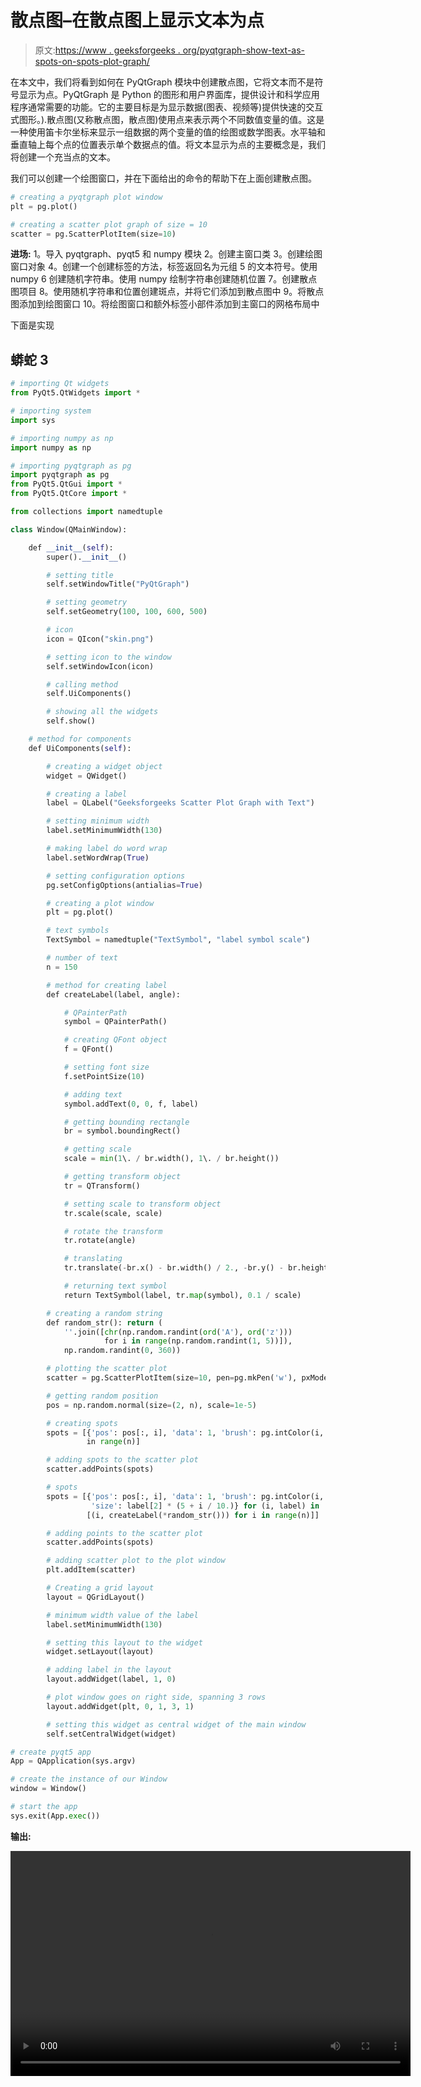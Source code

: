 # 散点图–在散点图上显示文本为点

> 原文:[https://www . geeksforgeeks . org/pyqtgraph-show-text-as-spots-on-spots-plot-graph/](https://www.geeksforgeeks.org/pyqtgraph-show-text-as-spots-on-scatter-plot-graph/)

在本文中，我们将看到如何在 PyQtGraph 模块中创建散点图，它将文本而不是符号显示为点。PyQtGraph 是 Python 的图形和用户界面库，提供设计和科学应用程序通常需要的功能。它的主要目标是为显示数据(图表、视频等)提供快速的交互式图形。).散点图(又称散点图，散点图)使用点来表示两个不同数值变量的值。这是一种使用笛卡尔坐标来显示一组数据的两个变量的值的绘图或数学图表。水平轴和垂直轴上每个点的位置表示单个数据点的值。将文本显示为点的主要概念是，我们将创建一个充当点的文本。

我们可以创建一个绘图窗口，并在下面给出的命令的帮助下在上面创建散点图。

```py
# creating a pyqtgraph plot window
plt = pg.plot()

# creating a scatter plot graph of size = 10
scatter = pg.ScatterPlotItem(size=10)
```

**进场:**
1。导入 pyqtgraph、pyqt5 和 numpy 模块
2。创建主窗口类
3。创建绘图窗口对象
4。创建一个创建标签的方法，标签返回名为元组
5 的文本符号。使用 numpy
6 创建随机字符串。使用 numpy 绘制字符串创建随机位置
7。创建散点图项目
8。使用随机字符串和位置创建斑点，并将它们添加到散点图中
9。将散点图添加到绘图窗口
10。将绘图窗口和额外标签小部件添加到主窗口的网格布局中

下面是实现

## 蟒蛇 3

```py
# importing Qt widgets
from PyQt5.QtWidgets import *

# importing system
import sys

# importing numpy as np
import numpy as np

# importing pyqtgraph as pg
import pyqtgraph as pg
from PyQt5.QtGui import *
from PyQt5.QtCore import *

from collections import namedtuple

class Window(QMainWindow):

    def __init__(self):
        super().__init__()

        # setting title
        self.setWindowTitle("PyQtGraph")

        # setting geometry
        self.setGeometry(100, 100, 600, 500)

        # icon
        icon = QIcon("skin.png")

        # setting icon to the window
        self.setWindowIcon(icon)

        # calling method
        self.UiComponents()

        # showing all the widgets
        self.show()

    # method for components
    def UiComponents(self):

        # creating a widget object
        widget = QWidget()

        # creating a label
        label = QLabel("Geeksforgeeks Scatter Plot Graph with Text")

        # setting minimum width
        label.setMinimumWidth(130)

        # making label do word wrap
        label.setWordWrap(True)

        # setting configuration options
        pg.setConfigOptions(antialias=True)

        # creating a plot window
        plt = pg.plot()

        # text symbols
        TextSymbol = namedtuple("TextSymbol", "label symbol scale")

        # number of text
        n = 150

        # method for creating label
        def createLabel(label, angle):

            # QPainterPath
            symbol = QPainterPath()

            # creating QFont object
            f = QFont()

            # setting font size
            f.setPointSize(10)

            # adding text
            symbol.addText(0, 0, f, label)

            # getting bounding rectangle
            br = symbol.boundingRect()

            # getting scale
            scale = min(1\. / br.width(), 1\. / br.height())

            # getting transform object
            tr = QTransform()

            # setting scale to transform object
            tr.scale(scale, scale)

            # rotate the transform
            tr.rotate(angle)

            # translating
            tr.translate(-br.x() - br.width() / 2., -br.y() - br.height() / 2.)

            # returning text symbol
            return TextSymbol(label, tr.map(symbol), 0.1 / scale)

        # creating a random string
        def random_str(): return (
            ''.join([chr(np.random.randint(ord('A'), ord('z')))
                     for i in range(np.random.randint(1, 5))]),
            np.random.randint(0, 360))

        # plotting the scatter plot
        scatter = pg.ScatterPlotItem(size=10, pen=pg.mkPen('w'), pxMode=True)

        # getting random position
        pos = np.random.normal(size=(2, n), scale=1e-5)

        # creating spots
        spots = [{'pos': pos[:, i], 'data': 1, 'brush': pg.intColor(i, n), 'symbol': i % 5, 'size': 5 + i / 10.} for i
                 in range(n)]

        # adding spots to the scatter plot
        scatter.addPoints(spots)

        # spots
        spots = [{'pos': pos[:, i], 'data': 1, 'brush': pg.intColor(i, n), 'symbol': label[1],
                  'size': label[2] * (5 + i / 10.)} for (i, label) in
                 [(i, createLabel(*random_str())) for i in range(n)]]

        # adding points to the scatter plot
        scatter.addPoints(spots)

        # adding scatter plot to the plot window
        plt.addItem(scatter)

        # Creating a grid layout
        layout = QGridLayout()

        # minimum width value of the label
        label.setMinimumWidth(130)

        # setting this layout to the widget
        widget.setLayout(layout)

        # adding label in the layout
        layout.addWidget(label, 1, 0)

        # plot window goes on right side, spanning 3 rows
        layout.addWidget(plt, 0, 1, 3, 1)

        # setting this widget as central widget of the main window
        self.setCentralWidget(widget)

# create pyqt5 app
App = QApplication(sys.argv)

# create the instance of our Window
window = Window()

# start the app
sys.exit(App.exec())
```

**输出:**

<video class="wp-video-shortcode" id="video-503434-1" width="640" height="360" preload="metadata" controls=""><source type="video/mp4" src="https://media.geeksforgeeks.org/wp-content/uploads/20200929233330/PyQtGraph-2020-09-29-23-33-12.mp4?_=1">[https://media.geeksforgeeks.org/wp-content/uploads/20200929233330/PyQtGraph-2020-09-29-23-33-12.mp4](https://media.geeksforgeeks.org/wp-content/uploads/20200929233330/PyQtGraph-2020-09-29-23-33-12.mp4)</video>